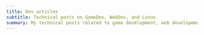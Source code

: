 ```yaml
---
title: Dev articles
subtitle: Technical posts on GameDev, WebDev, and Linux
summary: My technical posts related to game development, web development, and Linux
---
```

